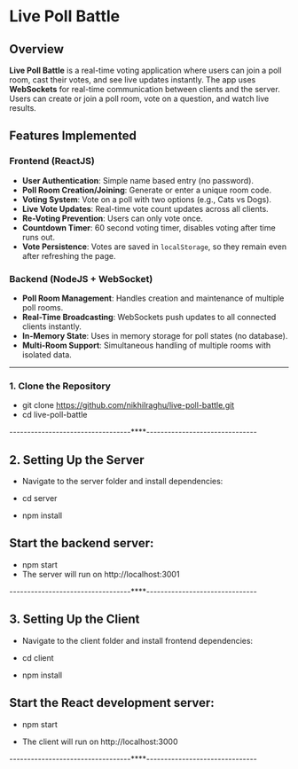# Live Poll Battle

## Overview

**Live Poll Battle** is a real-time voting application where users can join a poll room, cast their votes, and see live updates instantly. The app uses **WebSockets** for real-time communication between clients and the server. Users can create or join a poll room, vote on a question, and watch live results.

## Features Implemented

### Frontend (ReactJS)

- **User Authentication**: Simple name based entry (no password).
- **Poll Room Creation/Joining**: Generate or enter a unique room code.
- **Voting System**: Vote on a poll with two options (e.g., Cats vs Dogs).
- **Live Vote Updates**: Real-time vote count updates across all clients.
- **Re-Voting Prevention**: Users can only vote once.
- **Countdown Timer**: 60 second voting timer, disables voting after time runs out.
- **Vote Persistence**: Votes are saved in `localStorage`, so they remain even after refreshing the page.

### Backend (NodeJS + WebSocket)

- **Poll Room Management**: Handles creation and maintenance of multiple poll rooms.
- **Real-Time Broadcasting**: WebSockets push updates to all connected clients instantly.
- **In-Memory State**: Uses in memory storage for poll states (no database).
- **Multi-Room Support**: Simultaneous handling of multiple rooms with isolated data.

---

### 1. Clone the Repository

- git clone https://github.com/nikhilraghu/live-poll-battle.git
- cd live-poll-battle

----------------------------------\*\*\*\*-------------------------------

## 2. Setting Up the Server

- Navigate to the server folder and install dependencies:

- cd server
- npm install

## Start the backend server:

- npm start
- The server will run on http://localhost:3001

----------------------------------\*\*\*\*-------------------------------

## 3. Setting Up the Client

- Navigate to the client folder and install frontend dependencies:

- cd client
- npm install

## Start the React development server:

- npm start

- The client will run on http://localhost:3000

----------------------------------\*\*\*\*-------------------------------
